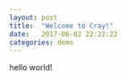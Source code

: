 ```yaml
---
layout: post
title:  "Welcome to Cray!"
date:   2017-06-02 22:22:22
categories: demo
---
```


hello world!